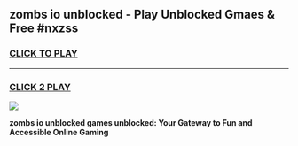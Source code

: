 
## zombs io unblocked - Play Unblocked Gmaes & Free #nxzss
<h3>
<a href="https://news.freeplayer.one?title=zombs_io_unblocked&ref=24F">CLICK TO PLAY</a></h3>
<hr>

<h3>
<a href="https://news.freeplayer.one?title=zombs_io_unblocked&ref=24F">CLICK 2 PLAY</a>
  
</h3>

<a href="https://news.freeplayer.one?title=zombs_io_unblocked&ref=24F/"><img src="https://clearcache.store/games.png"></a>


**zombs io unblocked games unblocked: Your Gateway to Fun and Accessible Online Gaming**
